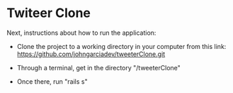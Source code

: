 # Twiteer Clone

Next, instructions about how to run the application:

* Clone the project to a working directory in your computer from this link: https://github.com/johngarciadev/tweeterClone.git 

* Through a terminal, get in the directory "/tweeterClone"

* Once there, run "rails s"


